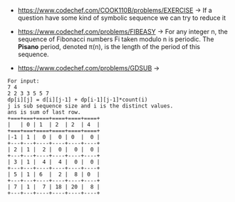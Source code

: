 * https://www.codechef.com/COOK110B/problems/EXERCISE -> If a question have some kind of symbolic sequence we can try to
 reduce it
  
* https://www.codechef.com/problems/FIBEASY -> For any integer n, the sequence of Fibonacci numbers Fi taken modulo n is
periodic. The **Pisano** period, denoted π(n), is the length of the period of this sequence.

* https://www.codechef.com/problems/GDSUB -> 
```
For input: 
7 4 
2 2 3 3 5 5 7
dp[i][j] = d[i][j-1] + dp[i-1][j-1]*count(i)
j is sub sequence size and i is the distinct values.
ans is sum of last row.
+===+===+====+====+====+====+
|   | 0 | 1  | 2  | 2  | 4  |
+===+===+====+====+====+====+
|-1 | 1 |  0 |  0 | 0  |  0 |
+---+---+----+----+----+----+
| 2 | 1 |  2 |  0 |  0 |  0 |
+---+---+----+----+----+----+
| 3 | 1 |  4 |  4 |  0 |  0 |
+---+---+----+----+----+----+
| 5 | 1 | 6  |  2 |  8 | 0  |
+---+---+----+----+----+----+
| 7 | 1 |  7 | 18 | 20 |  8 |
+---+---+----+----+----+----+
```
